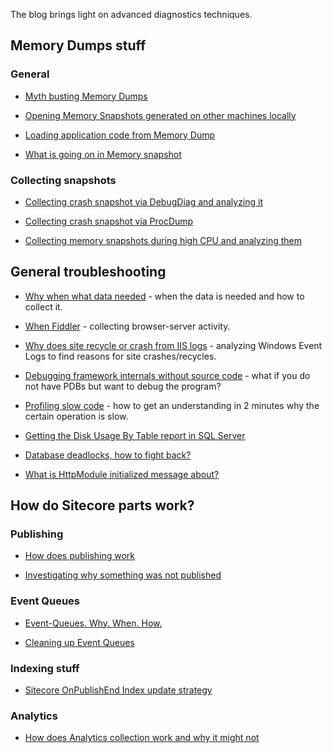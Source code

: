 The blog brings light on advanced diagnostics techniques.

## Memory Dumps stuff

### General

* [Myth busting Memory Dumps](https://github.com/mitikov/KeepSitecoreSimple/wiki/Myth-busting-Memory-Dumps)

* [Opening Memory Snapshots generated on other machines locally](https://github.com/mitikov/KeepSitecoreSimple/wiki/Opening-Memory-Snapshots-generated-on-other-machines-locally)

* [Loading application code from Memory Dump](https://github.com/mitikov/KeepSitecoreSimple/wiki/Loading-application-code-from-Memory-Dump)

* [What is going on in Memory snapshot](https://github.com/mitikov/KeepSitecoreSimple/wiki/What-is-going-on-in-Memory-snapshot)

### Collecting snapshots

* [Collecting crash snapshot via DebugDiag and analyzing it](https://github.com/mitikov/KeepSitecoreSimple/wiki/Collecting-Memory-snapshot-during-application-crash-and-analyzing-them)

* [Collecting crash snapshot via ProcDump](https://github.com/mitikov/KeepSitecoreSimple/wiki/Collecting-crash-snapshot-via-ProcDump)

* [Collecting memory snapshots during high CPU and analyzing them](https://github.com/mitikov/KeepSitecoreSimple/wiki/Collecting-memory-snapshots-during-high-CPU-and-analyzing-them)


## General troubleshooting 

* [Why when what data needed](https://github.com/mitikov/KeepSitecoreSimple/wiki/Why-when-what-data-needed) - when the data is needed and how to collect it.

* [When Fiddler](https://github.com/mitikov/KeepSitecoreSimple/wiki/When-Fiddler) - collecting browser-server activity.

* [Why does site recycle or crash from IIS logs](https://github.com/mitikov/KeepSitecoreSimple/wiki/Why-does-site-recycle-or-crash-from-IIS-logs) - analyzing Windows Event Logs to find reasons for site crashes/recycles.

* [Debugging framework internals without source code](https://github.com/mitikov/KeepSitecoreSimple/wiki/Debugging-framework-internals-without-source-code) - what if you do not have PDBs but want to debug the program?

* [Profiling slow code](https://github.com/mitikov/KeepSitecoreSimple/wiki/How-to-investigate-slowness-with-PerfView) - how to get an understanding in 2 minutes why the certain operation is slow. 

* [Getting the Disk Usage By Table report in SQL Server](https://github.com/mitikov/KeepSitecoreSimple/wiki/Getting-the-Disk-Usage-By-Table-report-in-SQL-Server)

* [Database deadlocks, how to fight back?](https://github.com/mitikov/KeepSitecoreSimple/wiki/How-to-tackle-database-deadlocks)

* [What is HttpModule initialized message about?](https://github.com/mitikov/KeepSitecoreSimple/wiki/'HttpModule-is-being-initialized'-mystery)

## How do Sitecore parts work?

### Publishing

* [How does publishing work](https://github.com/mitikov/KeepSitecoreSimple/wiki/How-does-publishing-work)

* [Investigating why something was not published](https://github.com/mitikov/KeepSitecoreSimple/wiki/Investigating-why-something-was-not-published)

### Event Queues

* [Event-Queues. Why. When. How.](https://github.com/mitikov/KeepSitecoreSimple/wiki/Event-Queues.-Why-%3F-How-%3F-When-%3F)

* [Cleaning up Event Queues](https://github.com/mitikov/KeepSitecoreSimple/wiki/Cleaning-up-Event-Queues)

### Indexing stuff
* [Sitecore OnPublishEnd Index update strategy](https://github.com/mitikov/KeepSitecoreSimple/wiki/Sitecore-OnPublishEnd-Index-update-strategy)

### Analytics

* [How does Analytics collection work and why it might not](https://github.com/mitikov/KeepSitecoreSimple/wiki/How-does-Analytics-collection-work-and-why-it-might-not)
